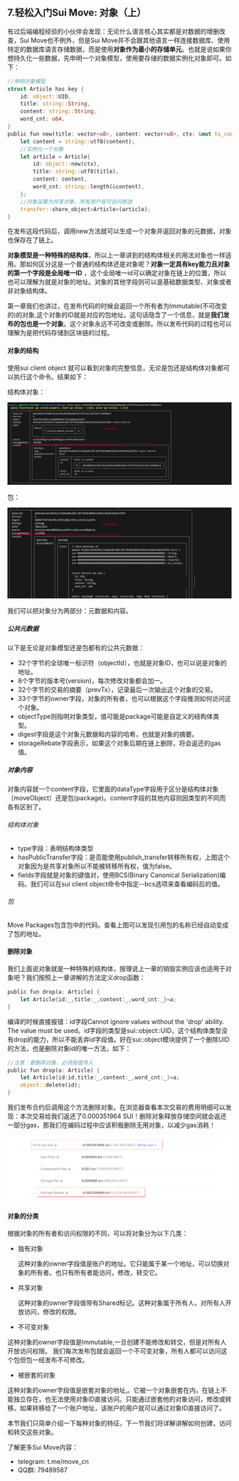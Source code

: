 ## 7.轻松入门Sui Move: 对象（上）

有过后端编程经验的小伙伴会发现：无论什么语言核心其实都是对数据的增删改查，Sui Move也不例外，但是Sui Move并不会跟其他语言一样连接数据库、使用特定的数据库语言存储数据，而是使用**对象作为最小的存储单元**。也就是说如果你想持久化一些数据，先申明一个对象模型，使用要存储的数据实例化对象即可。如下：

```rust
//申明对象模型
struct Article has key {
    id: object::UID,
    title: string::String,
    content: string::String,
    word_cnt: u64,
}
public fun new(title: vector<u8>, content: vector<u8>, ctx: &mut tx_context::TxContext) {
 	let content = string::utf8(content);
    //实例化一个对象
    let article = Article{
        id: object::new(ctx),
        title: string::utf8(title),
        content: content,
        word_cnt: string::length(&content),
    };
	//对象设置为共享对象，所有用户皆可访问修改
    transfer::share_object<Article>(article);
}
```

在发布这段代码后，调用new方法就可以生成一个对象并返回对象的元数据，对象也保存在了链上。

**对象模型是一种特殊的结构体**，所以上一章讲到的结构体相关的用法对象也一样适用。那如何区分这是一个普通的结构体还是对象呢？**对象一定具有key能力且对象的第一个字段是全局唯一ID**  ，这个全局唯一id可以确定对象在链上的位置，所以也可以理解为就是对象的地址。对象的其他字段则可以是基础数据类型、对象或者非对象结构体。

第一章我们也讲过，在发布代码的时候会返回一个所有者为Immutable(不可改变的)的对象,这个对象的ID就是对应的包地址。这句话隐含了一个信息，就是**我们发布的包也是一个对象**。这个对象永远不可改变或删除。所以发布代码的过程也可以理解为是把代码存储到区块链的过程。

#### 对象的结构

使用sui client object <object id>就可以看到对象的完整信息，无论是包还是结构体对象都可以执行这个命令。结果如下：

结构体对象：

![](https://github.com/Crazyjs123/crazyjs123.github.io/blob/main/pic/object.jpg?raw=true)

包：

![](https://github.com/Crazyjs123/crazyjs123.github.io/blob/main/pic/package.jpg?raw=true)



我们可以把对象分为两部分：元数据和内容。

##### 公共元数据

以下是无论是对象模型还是包都有的公共元数据：

- 32个字节的全球唯一标识符（objectId），也就是对象ID，也可以说是对象的地址。
- 8个字节的版本号(version)，每次修改对象都会加一。
- 32个字节的交易的摘要（prevTx），记录最后一次输出这个对象的交易。
- 33个字节的owner字段，对象的所有者，也可以根据这个字段推测如何访问这个对象。
- objectType则指明对象类型，值可能是package可能是自定义的结构体类型。
- digest字段是这个对象元数据和内容的哈希，也就是对象的摘要。
- storageRebate字段表示，如果这个对象后期在链上删除，将会返还的gas值。

##### 对象内容

对象内容就一个content字段，它里面的dataType字段用于区分是结构体对象（moveObject）还是包(package)。content字段的其他内容则因类型的不同而各有区别了。

###### 结构体对象

- type字段：表明结构体类型
- hasPublicTransfer字段：是否能使用publish_transfer转移所有权，上图这个对象因为是共享对象所以不能被转移所有权，值为false。
- fields字段就是对象的键值对，使用BCS(Binary Canonical Serialization)编码。我们可以在sui client object命令中指定--bcs选项来查看编码后的值。

###### 包

Move Packages包含包中的代码。查看上图可以发现引用包的名称已经自动变成了包的地址。

#### 删除对象

我们上面说对象就是一种特殊的结构体，按理说上一章的销毁实例应该也适用于对象吧？我们按照上一章讲解的方法定义drop函数：

```rust
public fun drop(a: Article) {
    let Article{id:_,title:_,content:_,word_cnt:_}=a;
}
```

编译的时候直接报错：id字段Cannot ignore values without the 'drop' ability. The value must be used。id字段的类型是sui::object::UID，这个结构体类型没有drop的能力，所以不能丢弃id字段值。好在sui::object模块提供了一个删除UID的方法，也是删除对象id的唯一方法，如下：

```rust
//注意：要删除对象，必须按值传入
public fun drop(a: Article) {
    let Article{id:id,title:_,content:_,word_cnt:_}=a;
    object::delete(id);
}
```

我们发布合约后调用这个方法删除对象。在浏览器查看本次交易的费用明细可以发现：本次交易给我们返还了0.000351964 SUI！删除对象释放存储空间就会返还一部分gas，那我们在编码过程中应该积极删除无用对象，以减少gas消耗！

![](https://github.com/Crazyjs123/crazyjs123.github.io/blob/main/pic/delete_object.png?raw=true)

#### 对象的分类

根据对象的所有者和访问权限的不同，可以将对象分为以下几类：

- 独有对象

  这种对象的owner字段值是账户的地址。它只能属于某一个地址，可以切换对象的所有者。也只有所有者能访问，修改，转交它。

- 共享对象

  这种对象的owner字段值带有Shared标记。这种对象属于所有人，对所有人开放访问，修改的权限。

- 不可变对象

​	 这种对象的owner字段值是Immutable,一旦创建不能修改和转交，但是对所有人开放访问权限。 我们每次发布包就会返回一个不可变对象，所有人都可以访问这个包但包一经发布不可修改。	

- 被嵌套的对象

​		这种对象的owner字段值是嵌套对象的地址,。它被一个对象嵌套在内，在链上不能独立存在，也无法使用对象ID直接访问。只能通过嵌套他的对象访问，修改或转移。如果转移给了一个账户地址，该账户的用户就可以通过对象ID直接访问了。

本节我们只简单介绍一下每种对象的特征，下一节我们将详解讲解如何创建，访问和转交这些对象。



 了解更多Sui Move内容：

- telegram: t.me/move_cn
- QQ群: 79489587


